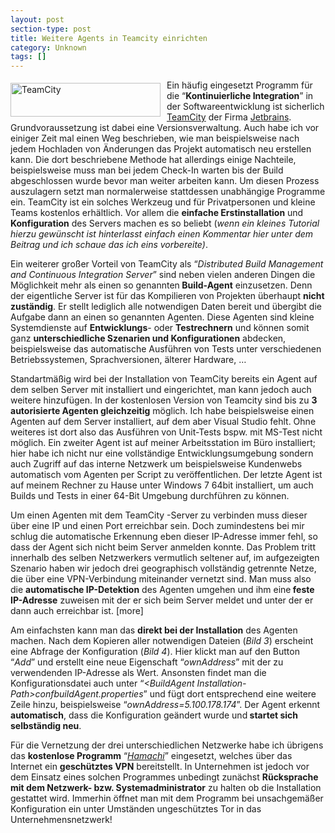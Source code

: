```yaml
---
layout: post
section-type: post
title: Weitere Agents in Teamcity einrichten
category: Unknown
tags: []
---
```

<p><img style="border-right-width: 0px; margin: 5px 10px 0px 0px; display: inline; border-top-width: 0px; border-bottom-width: 0px; border-left-width: 0px" title="TeamCity" border="0" alt="TeamCity" align="left" src="http://anheledirwp.blob.core.windows.net/wordpress/2009/09/TeamCity.gif" width="240" height="54" /> Ein häufig eingesetzt Programm für die “<b>Kontinuierliche Integration</b>” in der Softwareentwicklung ist sicherlich <a href="http://www.jetbrains.com/teamcity/index.html" target="_blank">TeamCity</a> der Firma <a href="http://www.jetbrains.com/index.html" target="_blank">Jetbrains</a>. Grundvoraussetzung ist dabei eine Versionsverwaltung. Auch habe ich vor einiger Zeit mal einen Weg beschrieben, wie man beispielsweise nach jedem Hochladen von Änderungen das Projekt automatisch neu erstellen kann. Die dort beschriebene Methode hat allerdings einige Nachteile, beispielsweise muss man bei jedem Check-In warten bis der Build abgeschlossen wurde bevor man weiter arbeiten kann. Um diesen Prozess auszulagern setzt man normalerweise stattdessen unabhängige Programme ein. TeamCity ist ein solches Werkzeug und für Privatpersonen und kleine Teams kostenlos erhältlich. Vor allem die <strong>einfache Erstinstallation</strong> und <strong>Konfiguration</strong> des Servers machen es so beliebt (<em>wenn ein kleines Tutorial hierzu gewünscht ist hinterlasst einfach einen Kommentar hier unter dem Beitrag und ich schaue das ich eins vorbereite)</em>.</p>  <p>Ein weiterer großer Vorteil von TeamCity als “<em>Distributed Build Management and Continuous Integration Server</em>” sind neben vielen anderen Dingen die Möglichkeit mehr als einen so genannten<strong> Build-Agent</strong> einzusetzen. Denn der eigentliche Server ist für das Kompilieren von Projekten überhaupt <strong>nicht zuständig</strong>. Er stellt lediglich alle notwendigen Daten bereit und übergibt die Aufgabe dann an einen so genannten Agenten. Diese Agenten sind kleine Systemdienste auf <strong>Entwicklungs</strong>- oder <strong>Testrechnern</strong> und können somit ganz <strong>unterschiedliche Szenarien und Konfigurationen</strong> abdecken, beispielsweise das automatische Ausführen von Tests unter verschiedenen Betriebssystemen, Sprachversionen, älterer Hardware, …</p>  <p>Standartmäßig wird bei der Installation von TeamCity bereits ein Agent auf dem selben Server mit installiert und eingerichtet, man kann jedoch auch weitere hinzufügen. In der kostenlosen Version von Teamcity sind bis zu <strong>3 autorisierte Agenten gleichzeitig</strong> möglich. Ich habe beispielsweise einen Agenten auf dem Server installiert, auf dem aber Visual Studio fehlt. Ohne weiteres ist dort also das Ausführen von Unit-Tests bspw. mit MS-Test nicht möglich. Ein zweiter Agent ist auf meiner Arbeitsstation im Büro installiert; hier habe ich nicht nur eine vollständige Entwicklungsumgebung sondern auch Zugriff auf das interne Netzwerk um beispielsweise Kundenwebs automatisch vom Agenten per Script zu veröffentlichen. Der letzte Agent ist auf meinem Rechner zu Hause unter Windows 7 64bit installiert, um auch Builds und Tests in einer 64-Bit Umgebung durchführen zu können.</p>  <p>Um einen Agenten mit dem TeamCity -Server zu verbinden muss dieser über eine IP und einen Port erreichbar sein. Doch zumindestens bei mir schlug die automatische Erkennung eben dieser IP-Adresse immer fehl, so dass der Agent sich nicht beim Server anmelden konnte. Das Problem tritt innerhalb des selben Netzwerkers vermutlich seltener auf, im aufgezeigten Szenario haben wir jedoch drei geographisch vollständig getrennte Netze, die über eine VPN-Verbindung miteinander vernetzt sind. Man muss also die <strong>automatische IP-Detektion</strong> des Agenten umgehen und ihm eine<strong> feste IP-Adresse</strong> zuweisen mit der er sich beim Server meldet und unter der er dann auch erreichbar ist. [more]</p>  <p>Am einfachsten kann man das <strong>direkt bei der Installation</strong> des Agenten machen. Nach dem Kopieren aller notwendigen Dateien (<em>Bild 3</em>) erscheint eine Abfrage der Konfiguration (<em>Bild 4</em>). Hier klickt man auf den Button “<em>Add</em>” und erstellt eine neue Eigenschaft “<em>ownAddress</em>” mit der zu verwendenden IP-Adresse als Wert. Ansonsten findet man die Konfigurationsdatei auch unter “<em>&lt;BuildAgent Installation-Path&gt;confbuildAgent.properties</em>” und fügt dort entsprechend eine weitere Zeile hinzu, beispielsweise “<em>ownAddress=5.100.178.174</em>”. Der Agent erkennt <strong>automatisch</strong>, dass die Konfiguration geändert wurde und<strong> startet sich selbständig neu</strong>.</p>  <p>Für die Vernetzung der drei unterschiedlichen Netzwerke habe ich übrigens das <strong>kostenlose Programm</strong> “<em><a href="https://secure.logmein.com/DE/products/hamachi2/" target="_blank">Hamachi</a></em>” eingesetzt, welches über das Internet ein <strong>geschütztes VPN</strong> bereitstellt. In Unternehmen ist jedoch vor dem Einsatz eines solchen Programmes unbedingt zunächst <strong>Rücksprache mit dem Netzwerk- bzw. Systemadministrator</strong> zu halten ob die Installation gestattet wird. Immerhin öffnet man mit dem Programm bei unsachgemäßer Konfiguration ein unter Umständen ungeschütztes Tor in das Unternehmensnetzwerk! </p>
